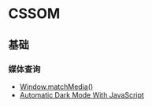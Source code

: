 # CSSOM

## 基础

### 媒体查询

- [Window.matchMedia()](https://developer.mozilla.org/zh-CN/docs/Web/API/Window/matchMedia)
- [Automatic Dark Mode With JavaScript](https://medium.com/pragmatic-programmers/automatic-dark-mode-with-javascript-8b8b717699ca)
